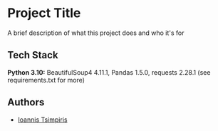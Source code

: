 # Project Title

A brief description of what this project does and who it's for


## Tech Stack

**Python 3.10:** BeautifulSoup4 4.11.1, Pandas 1.5.0, requests 2.28.1 (see requirements.txt for more)




## Authors

- [Ioannis Tsimpiris](https://www.github.com/tsimpiris)

